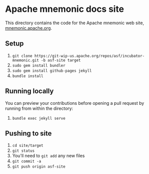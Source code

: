 # Apache mnemonic docs site

This directory contains the code for the Apache mnemonic web site,
[mnemonic.apache.org](https://mnemonic.apache.org/).

## Setup

1. `git clone https://git-wip-us.apache.org/repos/asf/incubator-mnemonic.git -b asf-site target`
2. `sudo gem install bundler`
3. `sudo gem install github-pages jekyll`
4. `bundle install`

## Running locally

You can preview your contributions before opening a pull request by running from within the directory:

1. `bundle exec jekyll serve`

## Pushing to site

1. `cd site/target`
2. `git status`
3. You'll need to `git add` any new files
4. `git commit -a`
5. `git push origin asf-site`

